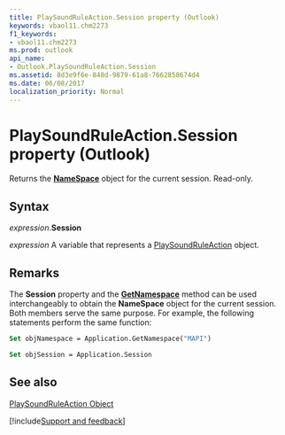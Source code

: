 ```yaml
---
title: PlaySoundRuleAction.Session property (Outlook)
keywords: vbaol11.chm2273
f1_keywords:
- vbaol11.chm2273
ms.prod: outlook
api_name:
- Outlook.PlaySoundRuleAction.Session
ms.assetid: 8d3e9f6e-848d-9879-61a8-7662858674d4
ms.date: 06/08/2017
localization_priority: Normal
---
```



# PlaySoundRuleAction.Session property (Outlook)

Returns the  **[NameSpace](Outlook.NameSpace.md)** object for the current session. Read-only.


## Syntax

_expression_.**Session**

_expression_ A variable that represents a [PlaySoundRuleAction](Outlook.PlaySoundRuleAction.md) object.


## Remarks

The  **Session** property and the **[GetNamespace](Outlook.Application.GetNamespace.md)** method can be used interchangeably to obtain the **NameSpace** object for the current session. Both members serve the same purpose. For example, the following statements perform the same function:


```vb
Set objNamespace = Application.GetNamespace("MAPI") 
```


```vb
Set objSession = Application.Session
```


## See also


[PlaySoundRuleAction Object](Outlook.PlaySoundRuleAction.md)

[!include[Support and feedback](~/includes/feedback-boilerplate.md)]